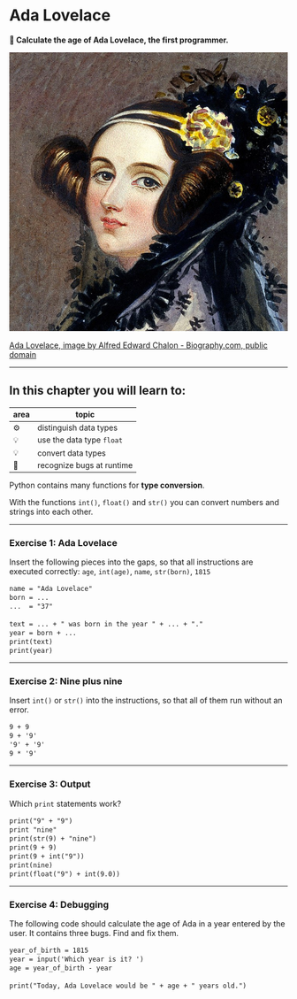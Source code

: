 
# Ada Lovelace

**🎯 Calculate the age of Ada Lovelace, the first programmer.**

![Ada Lovelace](ada.jpg)

[Ada Lovelace, image by Alfred Edward Chalon - Biography.com, public domain](https://commons.wikimedia.org/w/index.php?curid=25519820)

----

## In this chapter you will learn to:

| area    | topic |
|---------|-------|
| ⚙ | distinguish data types |
| 💡 | use the data type `float` |
| 💡 | convert data types |
| 🐞 | recognize bugs at runtime |


Python contains many functions for **type conversion**.

With the functions `int()`, `float()` and `str()` you can convert numbers and strings into each other.

----

### Exercise 1: Ada Lovelace

Insert the following pieces into the gaps, so that all instructions are executed correctly: `age`, `int(age)`, `name`, `str(born)`, `1815`

    name = "Ada Lovelace"
    born = ...
    ...  = "37"

    text = ... + " was born in the year " + ... + "."
    year = born + ...
    print(text)
    print(year)

----

### Exercise 2: Nine plus nine

Insert `int()` or `str()` into the instructions, so that all of them run without an error.

    9 + 9
    9 + '9'
    '9' + '9'
    9 * '9'

----

### Exercise 3: Output

Which `print` statements work?

    print("9" + "9")
    print "nine"
    print(str(9) + "nine")
    print(9 + 9)
    print(9 + int("9"))
    print(nine)
    print(float("9") + int(9.0))

----

### Exercise 4: Debugging

The following code should calculate the age of Ada in a year entered by the user.
It contains three bugs.
Find and fix them.

    year_of_birth = 1815
    year = input('Which year is it? ')
    age = year_of_birth - year

    print("Today, Ada Lovelace would be " + age + " years old.")    
